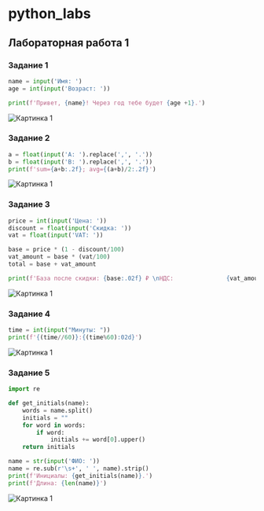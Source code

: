 # python_labs

## Лабораторная работа 1

### Задание 1
```python
name = input('Имя: ')
age = int(input('Возраст: '))

print(f'Привет, {name}! Через год тебе будет {age +1}.')
```
![Картинка 1](./ex01.png)

### Задание 2
```python
a = float(input('A: ').replace(',', '.'))
b = float(input('B: ').replace(',', '.'))
print(f'sum={a+b:.2f}; avg={(a+b)/2:.2f}')
```
![Картинка 1](./ex02.png)

### Задание 3
```python
price = int(input('Цена: '))
discount = float(input('Скидка: '))
vat = float(input('VAT: '))

base = price * (1 - discount/100)
vat_amount = base * (vat/100)
total = base + vat_amount

print(f'База после скидки: {base:.02f} ₽ \nНДС:               {vat_amount:.02f} ₽\nИтого к оплате:    {base + vat_amount:.02f} ₽')
```
![Картинка 1](./ex03.png)

### Задание 4
```python
time = int(input("Минуты: "))
print(f'{(time//60)}:{(time%60):02d}')
```
![Картинка 1](./ex04.png)

### Задание 5
```python
import re

def get_initials(name):
    words = name.split()
    initials = ""
    for word in words:
        if word:
            initials += word[0].upper()
    return initials

name = str(input('ФИО: '))
name = re.sub(r'\s+', ' ', name).strip()
print(f'Инициалы: {get_initials(name)}.')
print(f'Длина: {len(name)}')

```
![Картинка 1](./ex05.png)

